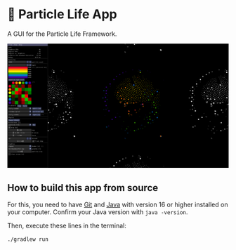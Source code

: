 # 🦠 Particle Life App

A GUI for the Particle Life Framework.

![Screenshot of the App](./images/demo.png)

## How to build this app from source

For this, you need to have [Git](https://git-scm.com/downloads) and [Java](https://jdk.java.net/19/) with version 16 or higher installed on your computer. Confirm your Java version with `java -version`.

Then, execute these lines in the terminal:

```sh
./gradlew run
```

<!-- ## How to make a release

- Confirm that everything is working correctly and check in with others that the current state of the main branch is ready for release.
- Run `./gradlew zipApp` from the project root.
  This generates the zip file `particle-life-app.zip` in `./build/zipApp/`. It includes the Windows executable (`.exe`) along with other files.
- Go to the [Releases](https://github.com/tom-mohr/particle-life-app/releases) section of this GitHub repo and click `Draft a new release`.
- Click `Choose a tag` and type the new version name:
  - Prefix the version name with the letter `v`. Some good tag names might be `v1.0.0` or `v2.3.4`.
  - The version name should comply with [semantic versioning](https://semver.org/). Talk to others if you are unsure about what to choose here.
- Click `Create a new tag`.
- Set the release title to match the tag name.
- Use the description to summarize the changes of all commits since the last release.
- Add the generated `particle-life-app.zip` as an asset to the release.
- Click `Publish release`. -->

